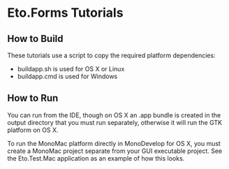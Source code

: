 Eto.Forms Tutorials
===================

How to Build
------------

These tutorials use a script to copy the required platform dependencies:

- buildapp.sh is used for OS X or Linux
- buildapp.cmd is used for Windows


How to Run
----------

You can run from the IDE, though on OS X an .app bundle is created in the output directory that you must run separately, 
otherwise it will run the GTK platform on OS X.

To run the MonoMac platform directly in MonoDevelop for OS X, you must create a MonoMac project separate from your GUI 
executable project.  See the Eto.Test.Mac application as an example of how this looks.